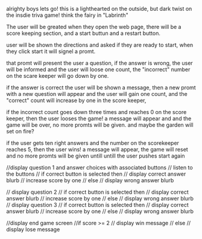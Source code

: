 alrighty boys lets go!
this is a lighthearted on the outside, but dark twist on the insdie triva game! think the fairy in "Labrinth" 

The user will be greated when they open the web page, 
there will be a score keeping section, and a start buttun and a restart button.

user will be shown the directions and asked if they are ready to start,
when they click start it will signel a promt.

that promt will present the user a question,
if the answer is wrong, the user will be informed and the  user will loose one count, the "incorrect"  number on the scare keeper will go down by one.

if the answer is correct the user will be shown a message, then a new promt with a new question will appear and the user will gain one count, and the "correct" count will increase by one in the score keeper, 

if the incorrect count goes down three times and reaches 0 on the score keeper, then the 
user looses the game! a message will appear and 
and the game will be over, no more promts will be given. and maybe the garden will set on fire? 

if the user gets ten right answers and the number on the scorekeeper reaches 5, then the user wins! a message will appear, the game will reset and no more promts will be given untill untill the user pushes start again

//display question 1 and answer choices with associated buttons
// listen to the buttons 
// if correct button is selected then 
    // display correct answer blurb
    // increase score by one 
// else 
    // display wrong answer blurb 

// display question 2 
// if correct button is selected then 
    // display correct answer blurb
    // increase score by one 
// else 
    // display wrong answer blurb 
// display question 3 
// if correct button is selected then 
    // display correct answer blurb
    // increase score by one 
// else 
    // display wrong answer blurb 

//display end game screen 
//if score >= 2 
    // display win message
// else 
    // display lose message 